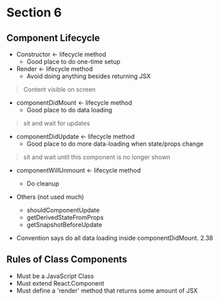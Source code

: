 # Section 6

## Component Lifecycle
- Constructor <- lifecycle method
    - Good place to do one-time setup
- Render <- lifecycle method
    - Avoid doing anything besides returning JSX
> Content visible on screen
- componentDidMount <- lifecycle method
    - Good place to do data loading
> sit and wait for updates
- componentDidUpdate <- lifecycle method
    - Good place to do more data-loading when state/props change
> sit and wait until this component is no longer shown
- componentWillUnmount <- lifecycle method
    - Do cleanup

- Others (not used much)
    - shouldComponentUpdate
    - getDerivedStateFromProps
    - getSnapshotBeforeUpdate

- Convention says do all data loading inside componentDidMount.
 2.38

 ## Rules of Class Components
 - Must be a JavaScript Class
 - Must extend React.Component
 - Must define a 'render' method that returns some amount of JSX

